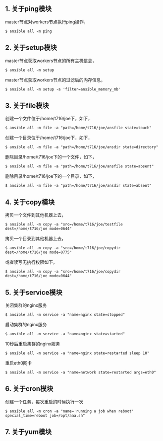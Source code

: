 ## 1. 关于ping模块

master节点对workers节点执行ping操作，

```shell
$ ansible all -m ping
```


## 2. 关于setup模块

master节点获取workers节点的所有主机信息，

```shell
$ ansible all -m setup
```

master节点获取workers节点的过滤后的内存信息，

```shell
$ ansible all -m setup -a 'filter=ansible_memory_mb'
```


## 3. 关于file模块

创建一个文件位于/home/t716/joe下，如下，

```shell
$ ansible all -m file -a "path=/home/t716/joe/ansfile state=touch"
```

创建一个目录位于/home/t716/joe下，如下，

```shell
$ ansible all -m file -a "path=/home/t716/joe/ansdir state=directory"
```

删除目录/home/t716/joe下的一个文件，如下，

```shell
$ ansible all -m file -a "path=/home/t716/joe/ansfile state=absent"
```

删除目录/home/t716/joe下的一个目录，如下，

```shell
$ ansible all -m file -a "path=/home/t716/joe/ansdir state=absent"
```


## 4. 关于copy模块

拷贝一个文件到其他机器上去，

```shell
$ ansible all -m copy -a "src=/home/t716/joe/testfile dest=/home/t716/joe mode=0644"
```

拷贝一个目录到其他机器上去，

```shell
$ ansible all -m copy -a "src=/home/t716/joe/copydir dest=/home/t716/joe mode=0775"
```

或者读写无执行权限如下，

```shell
$ ansible all -m copy -a "src=/home/t716/joe/copydir dest=/home/t716/joe mode=0644"
```


## 5. 关于service模块

关闭集群的nginx服务

```shell
$ ansible all -m service -a "name=nginx state=stopped"
```

启动集群的nginx服务

```shell
$ ansible all -m service -a "name=nginx state=started"
```

10秒后重启集群的nginx服务

```shell
$ ansible all -m service -a "name=nginx state=restarted sleep 10"
```

重启eth0网卡

```shell
$ ansible all -m service -a "name=network state=restarted args=eth0"
```



## 6. 关于cron模块

创建一个任务，每次重启的时候执行一次

```shell
$ ansible all -m cron -a "name='running a job when reboot' special_time=reboot job=/opt/aaa.sh"
```


## 7. 关于yum模块

